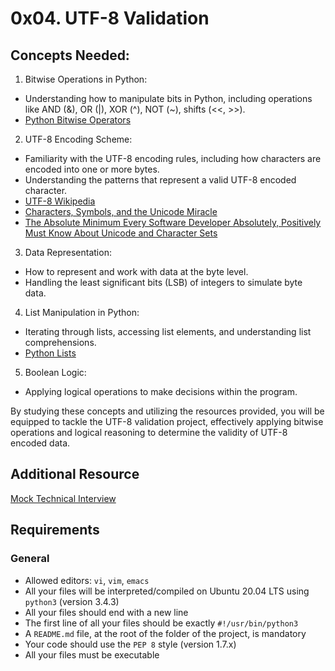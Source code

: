 # 0x04. UTF-8 Validation
## Concepts Needed:
1. Bitwise Operations in Python:
* Understanding how to manipulate bits in Python, including operations like AND (&), OR (|), XOR (^), NOT (~), shifts (<<, >>).
* [Python Bitwise Operators](https://wiki.python.org/moin/BitwiseOperators)

2. UTF-8 Encoding Scheme:
* Familiarity with the UTF-8 encoding rules, including how characters are encoded into one or more bytes.
* Understanding the patterns that represent a valid UTF-8 encoded character.
* [UTF-8 Wikipedia](https://en.wikipedia.org/wiki/UTF-8)
* [Characters, Symbols, and the Unicode Miracle](https://www.youtube.com/watch?v=MijmeoH9LT4)
* [The Absolute Minimum Every Software Developer Absolutely, Positively Must Know About Unicode and Character Sets](https://www.joelonsoftware.com/2003/10/08/the-absolute-minimum-every-software-developer-absolutely-positively-must-know-about-unicode-and-character-sets-no-excuses/)

3. Data Representation:
* How to represent and work with data at the byte level.
* Handling the least significant bits (LSB) of integers to simulate byte data.

4. List Manipulation in Python:
* Iterating through lists, accessing list elements, and understanding list comprehensions.
* [Python Lists](https://docs.python.org/3/tutorial/datastructures.html#more-on-lists)

5. Boolean Logic:
* Applying logical operations to make decisions within the program.

By studying these concepts and utilizing the resources provided, you will be equipped to tackle the UTF-8 validation project, effectively applying bitwise operations and logical reasoning to determine the validity of UTF-8 encoded data.

## Additional Resource
[Mock Technical Interview](https://www.youtube.com/watch?v=QvqvMxg24gY)

## Requirements
### General
* Allowed editors: `vi`, `vim`, `emacs`
* All your files will be interpreted/compiled on Ubuntu 20.04 LTS using `python3` (version 3.4.3)
* All your files should end with a new line
* The first line of all your files should be exactly `#!/usr/bin/python3`
* A `README.md` file, at the root of the folder of the project, is mandatory
* Your code should use the `PEP 8` style (version 1.7.x)
* All your files must be executable
